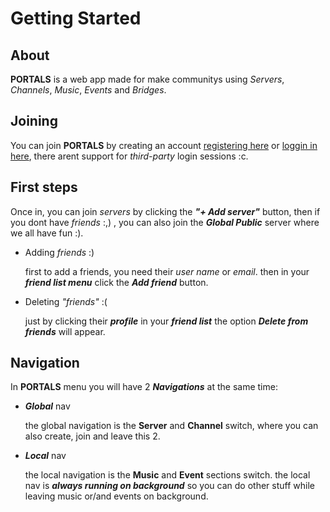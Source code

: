 # Getting Started
## About
**PORTALS** is a web app made for make communitys using *Servers*, *Channels*, *Music*, *Events* and *Bridges*.

## Joining
You can join **PORTALS** by creating an account [registering here](/register) or [loggin in here](/login),
there arent support for *third-party* login sessions :c.

## First steps
Once in, you can join *servers* by clicking the ***"+ Add server"*** button, then if you dont have *friends* :,) , you can also join the ***Global Public*** server
where we all have fun :).

- Adding *friends* :)

    first to add a friends, you need their *user name* or *email*. then in your ***friend list menu*** click the ***Add friend*** button.
- Deleting *"friends"* :(

    just by clicking their ***profile*** in your ***friend list*** the option ***Delete from friends*** will appear.

## Navigation
In **PORTALS** menu you will have 2 ***Navigations*** at the same time:

- ***Global*** nav

    the global navigation is the **Server** and **Channel** switch, where you can also create, join and leave this 2.

- ***Local*** nav

    the local navigation is the **Music** and **Event** sections switch. the local nav is ***always running on background*** so you can do other stuff while leaving music or/and events on background.